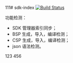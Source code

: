 111# sdk-index
[![Build Status](https://travis-ci.com/RT-Thread-Studio/sdk-index.svg?branch=master)](https://travis-ci.com/RT-Thread-Studio/sdk-index)

功能检测：

- SDK 管理器索引同步；
- BSP 生成，导入，编译检测；
- CSP 生成，导入，编译检测；
- json 语法检测。

123
456
